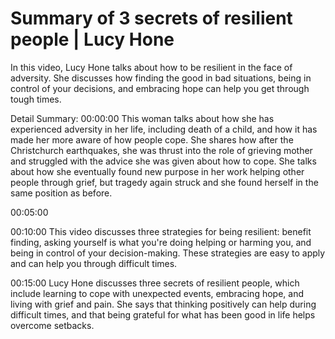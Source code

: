 # Summary of 3 secrets of resilient people | Lucy Hone

In this video, Lucy Hone talks about how to be resilient in the face of adversity. She discusses how finding the good in bad situations, being in control of your decisions, and embracing hope can help you get through tough times.

Detail Summary: 
00:00:00
This woman talks about how she has experienced adversity in her life, including death of a child, and how it has made her more aware of how people cope. She shares how after the Christchurch earthquakes, she was thrust into the role of grieving mother and struggled with the advice she was given about how to cope. She talks about how she eventually found new purpose in her work helping other people through grief, but tragedy again struck and she found herself in the same position as before.

00:05:00
<could not summarize>

00:10:00
This video discusses three strategies for being resilient: benefit finding, asking yourself is what you're doing helping or harming you, and being in control of your decision-making. These strategies are easy to apply and can help you through difficult times.

00:15:00
Lucy Hone discusses three secrets of resilient people, which include learning to cope with unexpected events, embracing hope, and living with grief and pain. She says that thinking positively can help during difficult times, and that being grateful for what has been good in life helps overcome setbacks.

